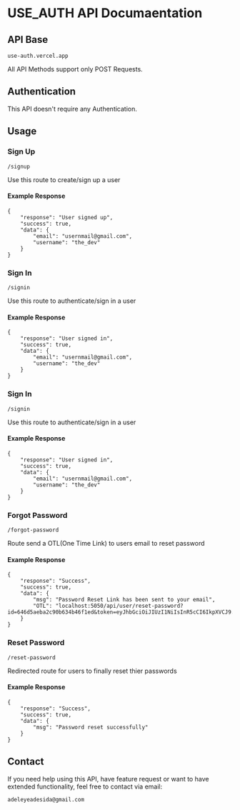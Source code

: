 # USE_AUTH API Documaentation

## API Base

```
use-auth.vercel.app
```
All API Methods support only POST Requests.

## Authentication
This API doesn't require any Authentication.

## Usage

### Sign Up
```
/signup
```
Use this route to create/sign up a user

#### Example Response
```
{
    "response": "User signed up",
    "success": true,
    "data": {
        "email": "usernmail@gmail.com",
        "username": "the_dev"
    }
}
```

### Sign In
```
/signin
```
Use this route to authenticate/sign in a user

#### Example Response
```
{
    "response": "User signed in",
    "success": true,
    "data": {
        "email": "usernmail@gmail.com",
        "username": "the_dev"
    }
}
```

### Sign In
```
/signin
```
Use this route to authenticate/sign in a user

#### Example Response
```
{
    "response": "User signed in",
    "success": true,
    "data": {
        "email": "usernmail@gmail.com",
        "username": "the_dev"
    }
}
```

### Forgot Password
```
/forgot-password
```
Route send a OTL(One Time Link) to users email to reset password

#### Example Response
```
{
    "response": "Success",
    "success": true,
    "data": {
        "msg": "Password Reset Link has been sent to your email",
        "OTL": "localhost:5050/api/user/reset-password?id=646d5aeba2c90b634b46f1ed&token=eyJhbGciOiJIUzI1NiIsInR5cCI6IkpXVCJ9.eyJfaWQiOiI2NDZkNWFlYmEyYzkwYjYzNGI0NmYxZWQiLCJpYXQiOjE2OTQyNjQxMzksImV4cCI6MTY5NDI2NDczOX0.ydCzR4JvmVWFQkl8T6RbBp2L0FrqD5GIdZdnu3t9DpA"
    }
}
```

### Reset Password
```
/reset-password
```
Redirected route for users to finally reset thier passwords

#### Example Response
```
{
    "response": "Success",
    "success": true,
    "data": {
        "msg": "Password reset successfully"
    }
}
```

## Contact
If you need help using this API, have feature request or want to have extended functionality, feel free to contact via email:
```
adeleyeadesida@gmail.com
```
